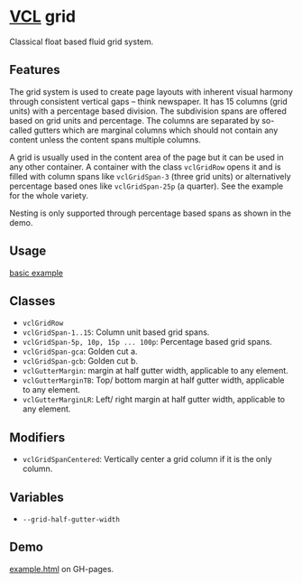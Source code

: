 # [VCL](https://github.com/vcl/vcl/doc) grid

Classical float based fluid grid system.

## Features

The grid system is used to create page layouts with inherent visual harmony
through  consistent vertical gaps – think newspaper.
It has 15 columns (grid units) with a percentage based division.
The subdivision spans are offered based on grid units and percentage.
The columns are separated by so-called gutters which are marginal columns
which should not contain any content unless the content spans multiple
columns.

A grid is usually used in the content area of the page but it can be used in
any other container.
A container with the class `vclGridRow` opens it and
is filled with column spans like `vclGridSpan-3` (three grid units)
or alternatively percentage based ones like `vclGridSpan-25p` (a quarter).
See the example for the whole variety.

Nesting is only supported through percentage based spans as shown
in the demo.

## Usage

[basic example](/demo/example.html)

## Classes

- `vclGridRow`
- `vclGridSpan-1..15`: Column unit based grid spans.
- `vclGridSpan-5p, 10p, 15p ... 100p`: Percentage based grid spans.
- `vclGridSpan-gca`: Golden cut a.
- `vclGridSpan-gcb`: Golden cut b.
- `vclGutterMargin`: margin at half gutter width, applicable to any element.
- `vclGutterMarginTB`: Top/ bottom margin at half gutter width, applicable
   to any element.
- `vclGutterMarginLR`: Left/ right margin at half gutter width, applicable
   to any element.

## Modifiers

- `vclGridSpanCentered`: Vertically center a grid column if it is the only
  column.

## Variables

- `--grid-half-gutter-width`

## Demo

[example.html](/demo/example.html) on GH-pages.
